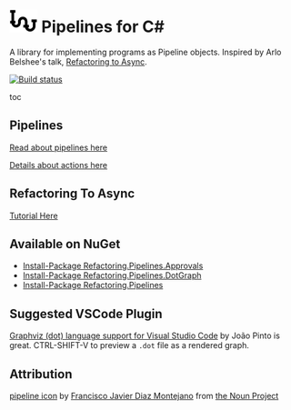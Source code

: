 # <img src="/docs/images/pipeline_icon.png" height="40px"> Pipelines for C#

A library for implementing programs as Pipeline objects. Inspired by Arlo Belshee's talk, [Refactoring to Async](https://www.ustream.tv/recorded/114862163).

[![Build status](https://ci.appveyor.com/api/projects/status/vii59lkgef4amwek/branch/master?svg=true)](https://ci.appveyor.com/project/JayBazuzi/pipelines/branch/master)

toc


## Pipelines

[Read about pipelines here](docs/Pipelines.md)


[Details about actions here](docs/PipelineActions.md)

## Refactoring To Async

[Tutorial Here](docs/RefactoringTutorial.md#top)

## Available on NuGet

 * [Install-Package Refactoring.Pipelines.Approvals](http://nuget.org/packages/Refactoring.Pipelines.Approvals)
 * [Install-Package Refactoring.Pipelines.DotGraph](http://nuget.org/packages/Refactoring.Pipelines.DotGraph)
 * [Install-Package Refactoring.Pipelines](http://nuget.org/packages/Refactoring.Pipelines)

## Suggested VSCode Plugin
 
[Graphviz (dot) language support for Visual Studio Code](https://marketplace.visualstudio.com/items?itemName=joaompinto.vscode-graphviz) by João Pinto is great. CTRL-SHIFT-V to preview a `.dot` file as a rendered graph.

## Attribution

[pipeline icon](https://thenounproject.com/term/pipeline/2508171/) by [Francisco Javier Diaz Montejano](https://thenounproject.com/pac0diaz/) from [the Noun Project](https://thenounproject.com/)